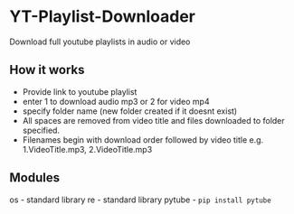 # YT-Playlist-Downloader
Download full youtube playlists in audio or video

## How it works
* Provide link to youtube playlist
* enter 1 to download audio mp3 or 2 for video mp4
* specify folder name (new folder created if it doesnt exist)
* All spaces are removed from video title and files downloaded to folder specified.
* Filenames begin with download order followed by video title e.g. 1.VideoTitle.mp3, 2.VideoTitle.mp3

## Modules
os - standard library
re - standard library
pytube - ```pip install pytube```
